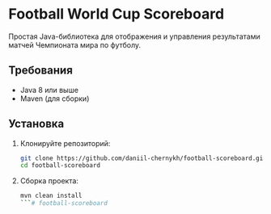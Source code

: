 # Football World Cup Scoreboard

Простая Java-библиотека для отображения и управления результатами матчей Чемпионата мира по футболу.

## Требования

- Java 8 или выше
- Maven (для сборки)

## Установка

1. Клонируйте репозиторий:
   ```bash
   git clone https://github.com/daniil-chernykh/football-scoreboard.git
   cd football-scoreboard
   ```
2. Сборка проекта:
    ```bash
   mvn clean install
   ```# football-scoreboard
